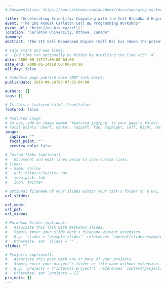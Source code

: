 ```yaml
---
# Documentation: https://sourcethemes.com/academic/docs/managing-content/

title: "Accelerating Scientific Computing with the Cell Broadband Engine Processor"
event: "The 2nd Annual Carleton Cell BE Programming Workshop"
event_url: "http://cu-bic.ca/cell/"
location: "Carleton University, Ottawa, Canada"
summary:
abstract: "The STI Cell Broadband Engine (Cell BE) has shown the potential to provide outstanding performance, scalability, and flexibility in applications with high data parallelism, such as dense and sparse matrix operations, image processing, and encryption. The Cell BE processor is based on a novel heterogeneous multi-core architecture that consists of nine independent on-chip processing units, including a dual-threaded Power Processor Element (PPE) and eight Synergistic Processor Elements (SPEs). This unconventional design of heterogeneous cores along with the explicit and special memory arrangement require careful consideration of data partitioning and task scheduling at the application level to attain maximum execution efficiency. On the other hand, the Cell BE processor offers a vast number of parallelization options to application developers and presents a unique opportunity to study new parallel programming paradigms for the multi-core/many-core era."

# Talk start and end times.
#   End time can optionally be hidden by prefixing the line with `#`.
date: 2009-05-14T17:00:00-04:00
date_end: 2009-05-14T18:00:00-04:00
all_day: false

# Schedule page publish date (NOT talk date).
publishDate: 2019-09-29T07:07:52-04:00

authors: []
tags: []

# Is this a featured talk? (true/false)
featured: false

# Featured image
# To use, add an image named `featured.jpg/png` to your page's folder. 
# Focal points: Smart, Center, TopLeft, Top, TopRight, Left, Right, BottomLeft, Bottom, BottomRight.
image:
  caption: ""
  focal_point: ""
  preview_only: false

# Custom links (optional).
#   Uncomment and edit lines below to show custom links.
# links:
# - name: Follow
#   url: https://twitter.com
#   icon_pack: fab
#   icon: twitter

# Optional filename of your slides within your talk's folder or a URL.
url_slides:

url_code:
url_pdf:
url_video:

# Markdown Slides (optional).
#   Associate this talk with Markdown slides.
#   Simply enter your slide deck's filename without extension.
#   E.g. `slides = "example-slides"` references `content/slides/example-slides.md`.
#   Otherwise, set `slides = ""`.
slides: ""

# Projects (optional).
#   Associate this post with one or more of your projects.
#   Simply enter your project's folder or file name without extension.
#   E.g. `projects = ["internal-project"]` references `content/project/deep-learning/index.md`.
#   Otherwise, set `projects = []`.
projects: []
---
```

